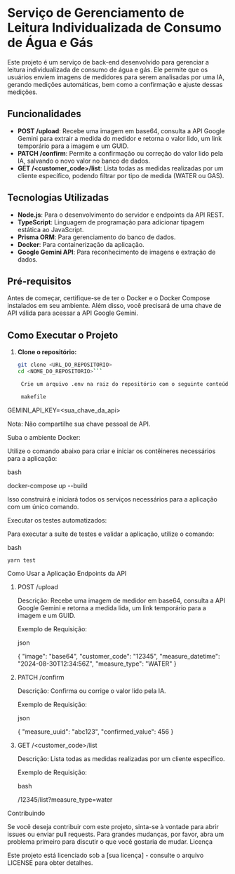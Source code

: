 # Serviço de Gerenciamento de Leitura Individualizada de Consumo de Água e Gás

Este projeto é um serviço de back-end desenvolvido para gerenciar a leitura individualizada de consumo de água e gás. Ele permite que os usuários enviem imagens de medidores para serem analisadas por uma IA, gerando medições automáticas, bem como a confirmação e ajuste dessas medições.

## Funcionalidades

- **POST /upload**: Recebe uma imagem em base64, consulta a API Google Gemini para extrair a medida do medidor e retorna o valor lido, um link temporário para a imagem e um GUID.
- **PATCH /confirm**: Permite a confirmação ou correção do valor lido pela IA, salvando o novo valor no banco de dados.
- **GET /<customer_code>/list**: Lista todas as medidas realizadas por um cliente específico, podendo filtrar por tipo de medida (WATER ou GAS).

## Tecnologias Utilizadas

- **Node.js**: Para o desenvolvimento do servidor e endpoints da API REST.
- **TypeScript**: Linguagem de programação para adicionar tipagem estática ao JavaScript.
- **Prisma ORM**: Para gerenciamento do banco de dados.
- **Docker**: Para containerização da aplicação.
- **Google Gemini API**: Para reconhecimento de imagens e extração de dados.

## Pré-requisitos

Antes de começar, certifique-se de ter o Docker e o Docker Compose instalados em seu ambiente. Além disso, você precisará de uma chave de API válida para acessar a API Google Gemini.

## Como Executar o Projeto

1. **Clone o repositório:**

   ```bash
   git clone <URL_DO_REPOSITORIO>
   cd <NOME_DO_REPOSITORIO>```

    Crie um arquivo .env na raiz do repositório com o seguinte conteúdo:

    makefile

GEMINI_API_KEY=<sua_chave_da_api>

Nota: Não compartilhe sua chave pessoal de API.

Suba o ambiente Docker:

Utilize o comando abaixo para criar e iniciar os contêineres necessários para a aplicação:

bash

docker-compose up --build

Isso construirá e iniciará todos os serviços necessários para a aplicação com um único comando.

Executar os testes automatizados:

Para executar a suíte de testes e validar a aplicação, utilize o comando:

bash

    yarn test

Como Usar a Aplicação
Endpoints da API
1. POST /upload

    Descrição: Recebe uma imagem de medidor em base64, consulta a API Google Gemini e retorna a medida lida, um link temporário para a imagem e um GUID.

    Exemplo de Requisição:

    json

    {
      "image": "base64",
      "customer_code": "12345",
      "measure_datetime": "2024-08-30T12:34:56Z",
      "measure_type": "WATER"
    }

2. PATCH /confirm

    Descrição: Confirma ou corrige o valor lido pela IA.

    Exemplo de Requisição:

    json

    {
      "measure_uuid": "abc123",
      "confirmed_value": 456
    }

3. GET /<customer_code>/list

    Descrição: Lista todas as medidas realizadas por um cliente específico.

    Exemplo de Requisição:

    bash

    /12345/list?measure_type=water

Contribuindo

Se você deseja contribuir com este projeto, sinta-se à vontade para abrir issues ou enviar pull requests. Para grandes mudanças, por favor, abra um problema primeiro para discutir o que você gostaria de mudar.
Licença

Este projeto está licenciado sob a [sua licença] - consulte o arquivo LICENSE para obter detalhes.
